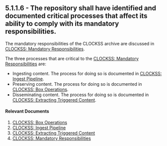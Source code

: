 ## 5.1.1.6 - The repository shall have identified and documented critical processes that affect its ability to comply with its mandatory responsibilities.

The mandatory responsibilities of the CLOCKSS archive are discussed in
[CLOCKSS: Mandatory
Responsibilities](CLOCKSS:_Mandatory_Responsibilities "wikilink").

The three processes that are critical to the [CLOCKSS: Mandatory
Responsibilities](CLOCKSS:_Mandatory_Responsibilities "wikilink") are:

  - Ingesting content. The process for doing so is documented in
    [CLOCKSS: Ingest Pipeline](CLOCKSS:_Ingest_Pipeline "wikilink").
  - Preserving content. The process for doing so is documented in
    [CLOCKSS: Box Operations](CLOCKSS:_Box_Operations "wikilink").
  - Disseminating content. The process for doing so is documented in
    [CLOCKSS: Extracting Triggered
    Content](CLOCKSS:_Extracting_Triggered_Content "wikilink").

#### Relevant Documents

1.  [CLOCKSS: Box Operations](CLOCKSS:_Box_Operations "wikilink")
2.  [CLOCKSS: Ingest Pipeline](CLOCKSS:_Ingest_Pipeline "wikilink")
3.  [CLOCKSS: Extracting Triggered
    Content](CLOCKSS:_Extracting_Triggered_Content "wikilink")
4.  [CLOCKSS: Mandatory
    Responsibilities](CLOCKSS:_Mandatory_Responsibilities "wikilink")